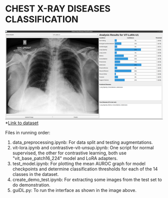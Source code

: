 # CHEST X-RAY DISEASES CLASSIFICATION
![alt text](guiDemonstration.png)
*[Link to dataset](https://www.kaggle.com/datasets/ashery/chexpert)

Files in running order:
1. data_preprocessing.ipynb: For data split and testing augmentations.
2. vit-lora.ipynb and contrastive-vit-unsup.ipynb: One script for normal supervised, the other for contrastive learning, both use "vit_base_patch16_224" model and LoRA adapters.
3. test_model.ipynb: For plotting the mean AUROC graph for model checkpoints and determine classification thresholds for each of the 14 classes in the dataset.
4. create_demo_test.ipynb: For extracting some images from the test set to do demonstration.
5. guiDL.py: To run the interface as shown in the image above.


